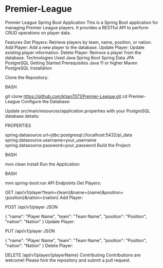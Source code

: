 # Premier-League
Premier League Spring Boot Application
This is a Spring Boot application for managing Premier League players. It provides a RESTful API to perform CRUD operations on player data.

Features
Get Players: Retrieve players by team, name, position, or nation.
Add Player: Add a new player to the database.
Update Player: Update existing player information.
Delete Player: Remove a player from the database.
Technologies Used
Java
Spring Boot
Spring Data JPA
PostgreSQL
Getting Started
Prerequisites
Java 11 or higher
Maven
PostgreSQL
Installation

Clone the Repository:

BASH

git clone https://github.com/khan7071/Premier-League.git
cd Premier-League
Configure the Database:

Update src/main/resources/application.properties with your PostgreSQL database details:

PROPERTIES

spring.datasource.url=jdbc:postgresql://localhost:5432/pl_data
spring.datasource.username=your_username
spring.datasource.password=your_password
Build the Project:

BASH

mvn clean install
Run the Application:

BASH

mvn spring-boot:run
API Endpoints
Get Players:


GET /api/v1/player?team={team}&name={name}&position={position}&nation={nation}
Add Player:


POST /api/v1/player
JSON

{
  "name": "Player Name",
  "team": "Team Name",
  "position": "Position",
  "nation": "Nation"
}
Update Player:


PUT /api/v1/player
JSON

{
  "name": "Player Name",
  "team": "Team Name",
  "position": "Position",
  "nation": "Nation"
}
Delete Player:


DELETE /api/v1/player/{playerName}
Contributing
Contributions are welcome! Please fork the repository and submit a pull request.
